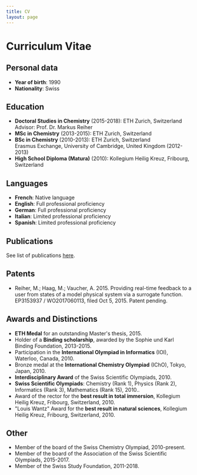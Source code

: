 ```yaml
---
title: CV
layout: page
---
```


# Curriculum Vitae

## Personal data

* **Year of birth**: 1990
* **Nationality**: Swiss

## Education

* **Doctoral Studies in Chemistry** (2015-2018): ETH Zurich, Switzerland  
  Advisor: Prof. Dr. Markus Reiher
* **MSc in Chemistry** (2013-2015): ETH Zurich, Switzerland
* **BSc in Chemistry** (2010-2013): ETH Zurich, Switzerland  
  Erasmus Exchange, University of Cambridge, United Kingdom (2012-2013)
* **High School Diploma (Matura)** (2010): Kollegium Heilig Kreuz, Fribourg, Switzerland

## Languages

* **French**: Native language
* **English**: Full professional proficiency
* **German**: Full professional proficiency
* **Italian**: Limited professional proficiency
* **Spanish**: Limited professional proficiency

## Publications

See list of publications [here](science.md).

## Patents

* Reiher, M.; Haag, M.; Vaucher, A. 2015. Providing real-time feedback to a user from states of a model physical system via a surrogate function. EP3153937 / WO2017060113, filed Oct 5, 2015. Patent pending. 

## Awards and Distinctions

* **ETH Medal** for an outstanding Master's thesis, 2015.
* Holder of a **Binding scholarship**, awarded by the Sophie und Karl Binding Foundation, 2013-2015. 
* Participation in the **International Olympiad in Informatics** (IOI), Waterloo, Canada, 2010.
* Bronze medal at the **International Chemistry Olympiad** (IChO), Tokyo, Japan, 2010.
* **Interdisciplinary Award** of the Swiss Scientific Olympiads, 2010.
* **Swiss Scientific Olympiads**: Chemistry (Rank 1), Physics (Rank 2), Informatics (Rank 3), Mathematics (Rank 15), 2010..
* Award of the rector for the **best result in total immersion**, Kollegium Heilig Kreuz, Fribourg, Switzerland, 2010.
* "Louis Wantz" Award for the **best result in natural sciences**, Kollegium Heilig Kreuz, Fribourg, Switzerland, 2010.

<!---
## Skills
-->

## Other

* Member of the board of the Swiss Chemistry Olympiad, 2010-present.
* Member of the board of the Association of the Swiss Scientific Olympiads, 2015-2017.
* Member of the Swiss Study Foundation, 2011-2018.
